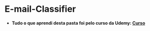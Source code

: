 # E-mail-Classifier

- <h4> Tudo o que aprendi desta pasta foi pelo curso da Udemy: <a href='https://www.udemy.com/course/python-para-data-science-e-machine-learning/'> Curso </a> </h4>
